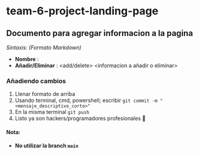 # team-6-project-landing-page
## Documento para agregar informacion a la pagina

*Sintaxis: (Formato Markdown)*

- **Nombre** : <nombre>
- **Añadir/Eliminar** : <add/delete> <informacion a añadir o eliminar>

### Añadiendo cambios 

1. Llenar formato de arriba
2. Usando terminal, cmd, powershell; escribir `git commit -m "<mensaje_descriptivo_corto>"` 
3. En la misma terminal `git push` 
4. Listo ya son hackers/programadores profesionales 🎉

#### Nota: 
- **No utilizar la branch `main`**

